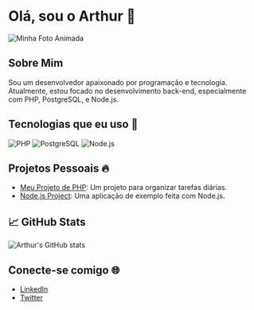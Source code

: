 # Olá, sou o Arthur 👋

![Minha Foto Animada](https://media.giphy.com/media/d2lcHJTG5Tscg/giphy.gif)

## Sobre Mim

Sou um desenvolvedor apaixonado por programação e tecnologia. Atualmente, estou focado no desenvolvimento back-end, especialmente com PHP, PostgreSQL, e Node.js.

## Tecnologias que eu uso 🚀

![PHP](https://img.shields.io/badge/PHP-007BFF?style=for-the-badge&logo=php&logoColor=white)
![PostgreSQL](https://img.shields.io/badge/PostgreSQL-336791?style=for-the-badge&logo=postgresql&logoColor=white)
![Node.js](https://img.shields.io/badge/Node.js-339933?style=for-the-badge&logo=node.js&logoColor=white)

## Projetos Pessoais 🔥

- [Meu Projeto de PHP](https://github.com/ArtJord/phpDiariamente): Um projeto para organizar tarefas diárias.
- [Node.js Project](https://github.com/ArtJord/NodeJsProject): Uma aplicação de exemplo feita com Node.js.

## 📈 GitHub Stats

![Arthur's GitHub stats](https://github-readme-stats.vercel.app/api?username=ArtJord&show_icons=true&count_private=true&hide_title=true&theme=radical)

## Conecte-se comigo 🌐

- [LinkedIn](https://www.linkedin.com/in/arthur-link)
- [Twitter](https://twitter.com/arthur)
